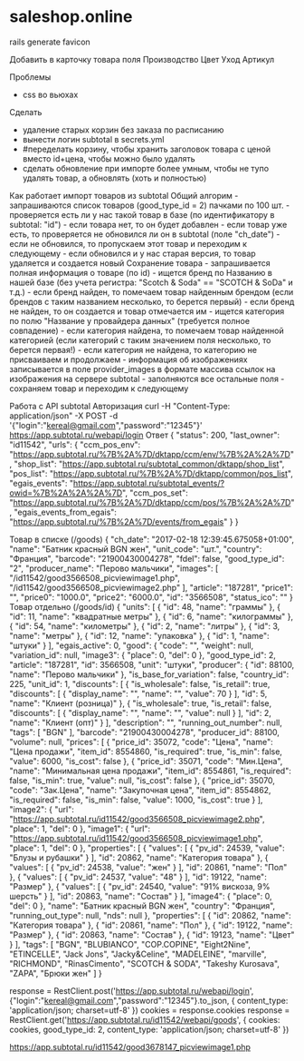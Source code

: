 # saleshop.online

rails generate favicon

Добавить в карточку товара поля
  Производство
  Цвет
  Уход
  Артикул


Проблемы
  * css во вьюхах

Сделать
  * удаление старых корзин без заказа по расписанию
  * вынести логин subtotal в secrets.yml
  * #переделать корзину, чтобы хранить заголовок товара с ценой вместо id+цена, чтобы можно было удалять
  * сделать обновление при импорте более умным, чтобы не тупо удалять товар, а обновлять (хоть и полностью)




Как работает импорт товаров из subtotal
  Общий алгорим
    - запрашиваются список товаров (good_type_id = 2) пачками по 100 шт.
    - проверяется есть ли у нас такой товар в базе (по идентификатору в subtotal: "id")
    - если товара нет, то он будет добавлен
    - если товар уже есть, то проверяется не обновился ли он в subtotal (поле "ch_date")
      - если не обновился, то пропускаем этот товар и переходим к следующему
      - если обновился и у нас старая версия, то товар удаляется и создается новый
  Сохранение товара
    - запрашивается полная информация о товаре (по id)
    - ищется бренд по Названию в нашей базе (без учета регистра: "Scotch & Soda" == "SCOTCH & SoDa" и т.д.)
      - если бренд найден, то помечаем товар найденным брендом (если брендов с таким названием несколько, то берется первый)
      - если бренд не найден, то он создается и товар отмечается им
    - ищется категория по полю "Название у провайдера данных" (требуется полное совпадение)
      - если категория найдена, то помечаем товар найденной категорией (если категорий с таким значением поля несколько, то берется первая!)
      - если категория не найдена, то категорию не присваиваем и продолжаем
    - информация об изображениях записывается в поле provider_images в формате массива ссылок на изображения на сервере subtotal
    - заполняются все остальные поля
    - сохраняем товар и переходим к следующему



Работа с API subtotal
  Авторизация
    curl -H "Content-Type: application/json" -X POST -d '{"login":"kereal@gmail.com","password":"12345"}' https://app.subtotal.ru/webapi/login
  Ответ
    {
      "status": 200,
      "last_owner": "id11542",
      "urls": {
        "ccm_pos_env": "https://app.subtotal.ru/%7B%2A%7D/dktapp/ccm/env/%7B%2A%2A%7D",
        "shop_list": "https://app.subtotal.ru/subtotal_common/dktapp/shop_list",
        "pos_list": "https://app.subtotal.ru/%7B%2A%7D/dktapp/common/pos_list",
        "egais_events": "https://app.subtotal.ru/subtotal_events/?owid=%7B%2A%2A%2A%7D",
        "ccm_pos_set": "https://app.subtotal.ru/%7B%2A%7D/dktapp/ccm/pos/%7B%2A%2A%7D",
        "egais_events_from_egais": "https://app.subtotal.ru/%7B%2A%7D/events/from_egais"
      }
    }

Товар в списке (/goods)
    {
      "ch_date": "2017-02-18 12:39:45.675058+01:00",
      "name": "Батник красный BGN жен",
      "unit_code": "шт.",
      "country": "Франция",
      "barcode": "21900430004278",
      "fdel": false,
      "good_type_id": "2",
      "producer_name": "Перово мальчики",
      "images": [
        "/id11542/good3566508_picviewimage1.php",
        "/id11542/good3566508_picviewimage2.php"
      ],
      "article": "187281",
      "price1": "",
      "price0": "1000.0",
      "price2": "6000.0",
      "id": "3566508",
      "status_ico": ""
    }
Товар отдельно (/goods/id)
{
  "units": [
    {
      "id": 48,
      "name": "граммы"
    },
    {
      "id": 11,
      "name": "квадратные метры"
    },
    {
      "id": 6,
      "name": "килограммы"
    },
    {
      "id": 54,
      "name": "километры"
    },
    {
      "id": 2,
      "name": "литры"
    },
    {
      "id": 3,
      "name": "метры"
    },
    {
      "id": 12,
      "name": "упаковка"
    },
    {
      "id": 1,
      "name": "штуки"
    }
  ],
  "egais_active": 0,
  "good": {
    "code": "",
    "weight": null,
    "variation_id": null,
    "image3": {
      "place": 0,
      "del": 0
    },
    "good_type_id": 2,
    "article": "187281",
    "id": 3566508,
    "unit": "штуки",
    "producer": {
      "id": 88100,
      "name": "Перово мальчики"
    },
    "is_base_for_variation": false,
    "country_id": 225,
    "unit_id": 1,
    "discounts": [
      {
        "is_wholesale": false,
        "is_retail": true,
        "discounts": [
          {
            "display_name": "",
            "name": "",
            "value": 70
          }
        ],
        "id": 5,
        "name": "Клиент (розница)"
      },
      {
        "is_wholesale": true,
        "is_retail": false,
        "discounts": [
          {
            "display_name": "",
            "name": "",
            "value": null
          }
        ],
        "id": 2,
        "name": "Клиент (опт)"
      }
    ],
    "description": "",
    "running_out_number": null,
    "tags": [
      "BGN"
    ],
    "barcode": "21900430004278",
    "producer_id": 88100,
    "volume": null,
    "prices": [
      {
        "price_id": 35072,
        "code": "Цена",
        "name": "Цена продажи",
        "item_id": 8554860,
        "is_required": true,
        "is_min": false,
        "value": 6000,
        "is_cost": false
      },
      {
        "price_id": 35071,
        "code": "Мин.Цена",
        "name": "Минимальная цена продажи",
        "item_id": 8554861,
        "is_required": false,
        "is_min": true,
        "value": null,
        "is_cost": false
      },
      {
        "price_id": 35070,
        "code": "Зак.Цена",
        "name": "Закупочная цена",
        "item_id": 8554862,
        "is_required": false,
        "is_min": false,
        "value": 1000,
        "is_cost": true
      }
    ],
    "image2": {
      "url": "https://app.subtotal.ru/id11542/good3566508_picviewimage2.php",
      "place": 1,
      "del": 0
    },
    "image1": {
      "url": "https://app.subtotal.ru/id11542/good3566508_picviewimage1.php",
      "place": 1,
      "del": 0
    },
    "properties": [
      {
        "values": [
          {
            "pv_id": 24539,
            "value": "Блузы и рубашки"
          }
        ],
        "id": 20862,
        "name": "Категория товара"
      },
      {
        "values": [
          {
            "pv_id": 24538,
            "value": "жен"
          }
        ],
        "id": 20861,
        "name": "Пол"
      },
      {
        "values": [
          {
            "pv_id": 24537,
            "value": "48"
          }
        ],
        "id": 19122,
        "name": "Размер"
      },
      {
        "values": [
          {
            "pv_id": 24540,
            "value": "91% вискоза, 9% шерсть"
          }
        ],
        "id": 20863,
        "name": "Состав"
      }
    ],
    "image4": {
      "place": 0,
      "del": 0
    },
    "name": "Батник красный BGN жен",
    "country": "Франция",
    "running_out_type": null,
    "nds": null
  },
  "properties": [
    {
      "id": 20862,
      "name": "Категория товара"
    },
    {
      "id": 20861,
      "name": "Пол"
    },
    {
      "id": 19122,
      "name": "Размер"
    },
    {
      "id": 20863,
      "name": "Состав"
    },
    {
      "id": 19123,
      "name": "Цвет"
    }
  ],
  "tags": [
    "BGN",
    "BLUBIANCO",
    "COP.COPINE",
    "Eight2Nine",
    "ETINCELLE",
    "Jack Jons",
    "Jacky&Celine",
    "MADELEINE",
    "marville",
    "RICHMOND",
    "RinasCimento",
    "SCOTCH & SODA",
    "Takeshy Kurosava",
    "ZAPA",
    "Брюки жен"
  ]
}


response = RestClient.post('https://app.subtotal.ru/webapi/login', {"login":"kereal@gmail.com","password":"12345"}.to_json, { content_type: 'application/json; charset=utf-8' })
cookies = response.cookies
response = RestClient.get('https://app.subtotal.ru/id11542/webapi/goods', { cookies: cookies, good_type_id: 2, content_type: 'application/json; charset=utf-8' })

https://app.subtotal.ru/id11542/good3678147_picviewimage1.php
